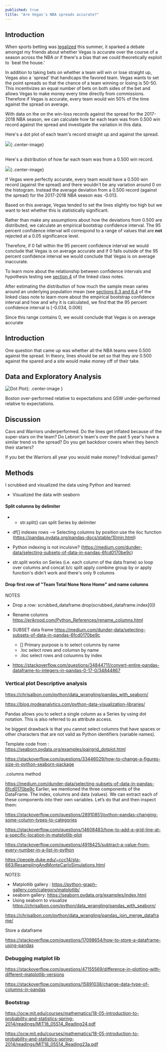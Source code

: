 ```yaml
---
published: true
title: "Are Vegas's NBA spreads accurate?"
---
```


## Introduction

When sports betting was [legalized](https://www.nytimes.com/2018/05/14/us/politics/supreme-court-sports-betting-new-jersey.html) this 
summer, it sparked a debate amongst my friends about whether Vegas is accurate
over the course of a season across the NBA  or if there's a bias that we
could theoretically exploit to `beat the house.'

In addition to taking bets on whether a team will win or lose straight up, Vegas
also a `spread' that handicaps the favored team. Vegas wants to set the point
spreads so that the chance of a team winning or losing is 50-50. This
incentivizes an equal number of bets on both sides of the bet and allows Vegas
to make money every time directly from commissions. Therefore if Vegas is
accurate, every team would win 50% of the time against the spread on average. 

With data on the on the win-loss records against the spread for the 2017-2018
NBA season, we can calculate how far each team was from 0.500 win record against
the spread and investigate the variation in this data.

Here's a dot plot of each team's record straight up and against the spread.

![](/assets/images/.png?raw=true){:.center-image}


## 


Here's a distribution of how far each team was from a 0.500 win record. 

![](/assets/images/.png?raw=true){:.center-image}


If Vegas were perfectly accurate, every team would have a 0.500 win record
(against the spread) and there wouldn't be any variation around 0 on the
histogram. Instead the average deviation from a 0.500 record (against the
spread) for the 2017-2018 NBA season was -0.013.

<!-- The teams with an above 0.500 win record (\ie positive values on the histogram) 
correspond to 
 -->

Based on this average, Vegas tended to set the lines slightly too high but 
we want to test whether this is statistically significant. 

Rather than make any assumptions about how the deviations from 0.500 are
distributed, we calculate an empirical bootstrap confidence interval. The 95
percent confidence interval  will correspond to a range of values that are
**not** rejected at a 0.05 significance level.

Therefore, if 0 fall within the 95 percent confidence interval we would conclude
that Vegas is on average accurate and if 0 falls outside of the 95 percent confidence
interval we would conclude that Vegas is on average inaccurate. 

To learn 
more about the relationship between confidence intervals and hypothesis testing
see [section 4](https://ocw.mit.edu/courses/mathematics/18-05-introduction-to-probability-and-statistics-spring-2014/readings/MIT18_05S14_Reading23a.pdf) of the linked class notes. 

After estimating the distribution of  how much the sample mean varies around
an underlying population mean (see [sections 6.3 and  6.4](https://ocw.mit.edu/courses/mathematics/18-05-introduction-to-probability-and-statistics-spring-2014/readings/MIT18_05S14_Reading24.pdf) of the linked class note to learn
more about the empirical bootstrap confidence interval and how and why it is 
calculated, we find that the 95 percent confidence interval is [-0.034, 0.006]

Since this range contains 0, we would conclude that Vegas is on average accurate 









## Introduction 



One question that came up was whether all the NBA teams were 0.500 against the spread.
In theory, lines should be set so that they *are* 0.500 against the spared and 
a site would make money off of their take. 


## Data and Exploratory Analysis 


![Dot Plot](/assets/images/0710ipynb-nba_spreads-dotplot.png?raw=true){: .center-image }

Boston over-performed relative to expectations and GSW under-performed relative
to expectations.  


## Discussion 

Cavs and Warriors underperformed. Do the lines get inflated because of the 
super-stars on the team? Do Lebron's team's over the past 5 year's have a similar
trend vs the spread? Do you get backdoor covers when they bench their starters?

If you bet the Warriors all year you would make money? Individual games?

## Methods

I scrubbed and visualized the data using Python and learned: 


- Visualized the data with seaborn

#### Split columns by delimiter 

- - str.split() can split Series by delimiter
- df[] indexes rows --> Selecting columns by position use the iloc function (https://pandas.pydata.org/pandas-docs/stable/10min.html)

- Python indexing is not inculsive?
(https://medium.com/dunder-data/selecting-subsets-of-data-in-pandas-6fcd0170be9c)

- str.split works on Series (i.e. each column of the data frame) so loop over columns and concat b/c split apply combine group by or apply function's didn't work and there's only 9 columns


#### Drop first row of "Team Total None None Home" and name columns 

NOTES

- Drop a row: scrubbed_dataframe.drop(scrubbed_dataframe.index[0])
- Rename columns https://erikrood.com/Python_References/rename_columns.html

- SUBSET data frame https://medium.com/dunder-data/selecting-subsets-of-data-in-pandas-6fcd0170be9c

    -  [] Primary purpose is to select columns by name
    - .loc select rows and columsn by name
    - .iloc select rows and coluumns by index 

- https://stackoverflow.com/questions/34844711/convert-entire-pandas-dataframe-to-integers-in-pandas-0-17-0/34844867


###  Vertical plot Descriptive analysis 

https://chrisalbon.com/python/data_wrangling/pandas_with_seaborn/

https://blog.modeanalytics.com/python-data-visualization-libraries/

Pandas allows you to select a single column as a Series by using dot notation. This is also referred to as attribute access. 

he biggest drawback is that you cannot select columns that have spaces or other characters that are not valid as Python identifiers (variable names).

Template code from : https://seaborn.pydata.org/examples/pairgrid_dotplot.html

https://stackoverflow.com/questions/33446029/how-to-change-a-figures-size-in-python-seaborn-package

.columns method 


https://medium.com/dunder-data/selecting-subsets-of-data-in-pandas-6fcd0170be9c
Earlier, we mentioned the three components of the DataFrame. The index, columns and data (values). We can extract each of these components into their own variables. Let’s do that and then inspect them:

https://stackoverflow.com/questions/28910851/python-pandas-changing-some-column-types-to-categories

https://stackoverflow.com/questions/14608483/how-to-add-a-grid-line-at-a-specific-location-in-matplotlib-plot

https://stackoverflow.com/questions/4918425/subtract-a-value-from-every-number-in-a-list-in-python

https://people.duke.edu/~ccc14/sta-663/ResamplingAndMonteCarloSimulations.html

NOTES:
​
- Matplotlib gallery : https://python-graph-gallery.com/category/matplotlib/
- seaborn gallery: https://seaborn.pydata.org/examples/index.html
​
- Using seaborn to visualize https://chrisalbon.com/python/data_wrangling/pandas_with_seaborn/

https://chrisalbon.com/python/data_wrangling/pandas_join_merge_dataframe/


Store a dataframe 

https://stackoverflow.com/questions/17098654/how-to-store-a-dataframe-using-pandas


### Debugging matplot lib 

https://stackoverflow.com/questions/47155569/difference-in-plotting-with-different-matplotlib-versions

https://stackoverflow.com/questions/15891038/change-data-type-of-columns-in-pandas

### Bootstrap 

https://ocw.mit.edu/courses/mathematics/18-05-introduction-to-probability-and-statistics-spring-2014/readings/MIT18_05S14_Reading24.pdf

https://ocw.mit.edu/courses/mathematics/18-05-introduction-to-probability-and-statistics-spring-2014/readings/MIT18_05S14_Reading23a.pdf

